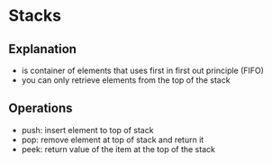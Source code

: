 # Stacks

## Explanation
- is container of elements that uses first in first out principle (FIFO)
- you can only retrieve elements from the top of the stack

## Operations
- push: insert element to top of stack
- pop: remove element at top of stack and return it
- peek: return value of the item at the top of the stack


